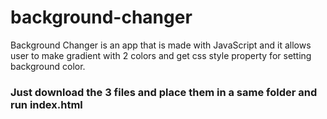 # background-changer
Background Changer is an app that is made with JavaScript and it allows user to make gradient with 2 colors and get css style property for setting background color.
<h3>Just download the 3 files and place them in a same folder and run index.html</h3>
